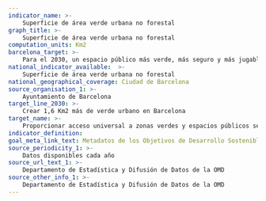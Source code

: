 ```yaml
---
indicator_name: >-
    Superficie de área verde urbana no forestal
graph_title: >-
    Superficie de área verde urbana no forestal
computation_units: Km2
barcelona_target: >-
    Para el 2030, un espacio público más verde, más seguro y más jugable
national_indicator_available:  >-
    Superficie de área verde urbana no forestal
national_geographical_coverage: Ciudad de Barcelona 
source_organisation_1: >-
    Ayuntamiento de Barcelona
target_line_2030: >-
    Crear 1,6 Km2 más de verde urbano en Barcelona
target_name: >-
    Proporcionar acceso universal a zonas verdes y espacios públicos seguros, inclusivos y accesibles, en particular para las mujeres, los niños y niñas, las personas mayores y las personas con discapacidad
indicator_definition:
goal_meta_link_text: Metadatos de los Objetivos de Desarrollo Sostenible de las Naciones Unidas (pdf 894kB)
source_periodicity_1: >-
    Datos disponibles cada año
source_url_text_1: >-
    Departamento de Estadística y Difusión de Datos de la OMD 
source_other_info_1: >-
    Departamento de Estadística y Difusión de Datos de la OMD 
---
```

